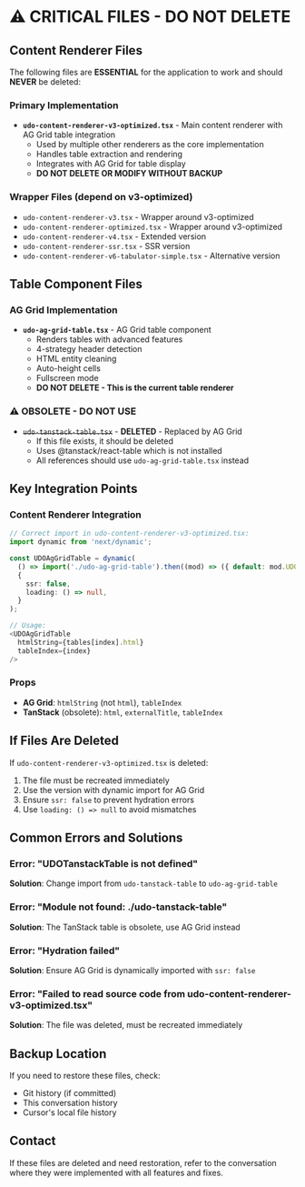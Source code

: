 # ⚠️ CRITICAL FILES - DO NOT DELETE

## Content Renderer Files

The following files are **ESSENTIAL** for the application to work and should **NEVER** be deleted:

### Primary Implementation
- **`udo-content-renderer-v3-optimized.tsx`** - Main content renderer with AG Grid table integration
  - Used by multiple other renderers as the core implementation
  - Handles table extraction and rendering
  - Integrates with AG Grid for table display
  - **DO NOT DELETE OR MODIFY WITHOUT BACKUP**

### Wrapper Files (depend on v3-optimized)
- `udo-content-renderer-v3.tsx` - Wrapper around v3-optimized
- `udo-content-renderer-optimized.tsx` - Wrapper around v3-optimized
- `udo-content-renderer-v4.tsx` - Extended version
- `udo-content-renderer-ssr.tsx` - SSR version
- `udo-content-renderer-v6-tabulator-simple.tsx` - Alternative version

## Table Component Files

### AG Grid Implementation
- **`udo-ag-grid-table.tsx`** - AG Grid table component
  - Renders tables with advanced features
  - 4-strategy header detection
  - HTML entity cleaning
  - Auto-height cells
  - Fullscreen mode
  - **DO NOT DELETE - This is the current table renderer**

### ⚠️ OBSOLETE - DO NOT USE
- ~~`udo-tanstack-table.tsx`~~ - **DELETED** - Replaced by AG Grid
  - If this file exists, it should be deleted
  - Uses @tanstack/react-table which is not installed
  - All references should use `udo-ag-grid-table.tsx` instead

## Key Integration Points

### Content Renderer Integration
```typescript
// Correct import in udo-content-renderer-v3-optimized.tsx:
import dynamic from 'next/dynamic';

const UDOAgGridTable = dynamic(
  () => import('./udo-ag-grid-table').then((mod) => ({ default: mod.UDOAgGridTable })),
  {
    ssr: false,
    loading: () => null,
  }
);

// Usage:
<UDOAgGridTable
  htmlString={tables[index].html}
  tableIndex={index}
/>
```

### Props
- **AG Grid**: `htmlString` (not `html`), `tableIndex`
- **TanStack** (obsolete): `html`, `externalTitle`, `tableIndex`

## If Files Are Deleted

If `udo-content-renderer-v3-optimized.tsx` is deleted:
1. The file must be recreated immediately
2. Use the version with dynamic import for AG Grid
3. Ensure `ssr: false` to prevent hydration errors
4. Use `loading: () => null` to avoid mismatches

## Common Errors and Solutions

### Error: "UDOTanstackTable is not defined"
**Solution**: Change import from `udo-tanstack-table` to `udo-ag-grid-table`

### Error: "Module not found: ./udo-tanstack-table"
**Solution**: The TanStack table is obsolete, use AG Grid instead

### Error: "Hydration failed"
**Solution**: Ensure AG Grid is dynamically imported with `ssr: false`

### Error: "Failed to read source code from udo-content-renderer-v3-optimized.tsx"
**Solution**: The file was deleted, must be recreated immediately

## Backup Location
If you need to restore these files, check:
- Git history (if committed)
- This conversation history
- Cursor's local file history

## Contact
If these files are deleted and need restoration, refer to the conversation where they were implemented with all features and fixes.


